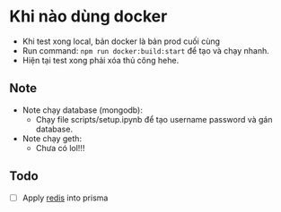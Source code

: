 # Khi nào dùng docker

- Khi test xong local, bản docker là bản prod cuối cùng
- Run command: `npm run docker:build:start` để tạo và chạy nhanh.
- Hiện tại test xong phải xóa thủ công hehe.

## Note

- Note chạy database (mongodb):
  - Chạy file scripts/setup.ipynb để tạo username password và gán database.
- Note chạy geth:
  - Chưa có lol!!!

## Todo

- [ ] Apply [redis](https://github.com/Asjas/prisma-redis-middleware) into prisma

